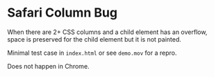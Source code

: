 # Safari Column Bug

When there are 2+ CSS columns and a child element
has an overflow, space is preserved for the child element
but it is not painted.

Minimal test case in `index.html` or see `demo.mov` for a repro.

Does not happen in Chrome.
